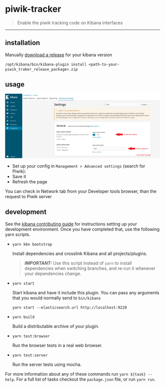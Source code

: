 # piwik-tracker

> Enable the piwik tracking code on Kibana interfaces

---

## installation

Manually [download a release](https://github.com/gwintzer/piwik-tracker/releases) for your kibana version

```shell
/opt/kibana/bin/kibana-plugin install <path-to-your-piwik_traker_release_package>.zip
```

## usage

![Plugin Configuration](piwik_config.png)
- Set up your config in `Management > Advanced settings` (search for Piwik): 
- Save it 
- Refresh the page

You can check in Network tab from your Developer tools browser, than the request to Piwik server


## development

See the [kibana contributing guide](https://github.com/elastic/kibana/blob/master/CONTRIBUTING.md) for instructions setting up your development environment. Once you have completed that, use the following yarn scripts.

  - `yarn kbn bootstrap`

    Install dependencies and crosslink Kibana and all projects/plugins.

    > ***IMPORTANT:*** Use this script instead of `yarn` to install dependencies when switching branches, and re-run it whenever your dependencies change.

  - `yarn start`

    Start kibana and have it include this plugin. You can pass any arguments that you would normally send to `bin/kibana`

      ```
      yarn start --elasticsearch.url http://localhost:9220
      ```

  - `yarn build`

    Build a distributable archive of your plugin.

  - `yarn test:browser`

    Run the browser tests in a real web browser.

  - `yarn test:server`

    Run the server tests using mocha.

For more information about any of these commands run `yarn ${task} --help`. For a full list of tasks checkout the `package.json` file, or run `yarn run`.
